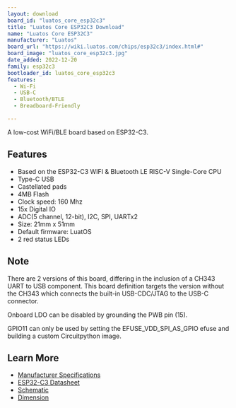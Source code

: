 ```yaml
---
layout: download
board_id: "luatos_core_esp32c3"
title: "Luatos Core ESP32C3 Download"
name: "Luatos Core ESP32C3"
manufacturer: "Luatos"
board_url: "https://wiki.luatos.com/chips/esp32c3/index.html#"
board_image: "luatos_core_esp32c3.jpg"
date_added: 2022-12-20
family: esp32c3
bootloader_id: luatos_core_esp32c3
features:
  - Wi-Fi
  - USB-C
  - Bluetooth/BTLE
  - Breadboard-Friendly

---
```


A low-cost WiFi/BLE board based on ESP32-C3.

## Features

- Based on the ESP32-C3 WIFI & Bluetooth LE RISC-V Single-Core CPU
- Type-C USB
- Castellated pads
- 4MB Flash
- Clock speed: 160 Mhz
- 15x Digital IO
- ADC(5 channel, 12-bit), I2C, SPI, UARTx2
- Size: 21mm x 51mm
- Default firmware: LuatOS
- 2 red status LEDs

## Note

There are 2 versions of this board, differing in the inclusion of a CH343 UART to USB component. This board definition targets the
version without the CH343 which connects the built-in USB-CDC/JTAG to the USB-C connector.

Onboard LDO can be disabled by grounding the PWB pin (15).

GPIO11 can only be used by setting the EFUSE_VDD_SPI_AS_GPIO efuse and building a custom Circuitpython image.

## Learn More

* [Manufacturer Specifications](https://wiki.luatos.com/chips/esp32c3/board.html)
* [ESP32-C3 Datasheet](https://www.espressif.com/sites/default/files/documentation/esp32-c3_datasheet_en.pdf)
* [Schematic](https://cdn.openluat-luatcommunity.openluat.com/attachment/20220609213416069_CORE-ESP32-A12.pdf)
* [Dimension](https://cdn.openluat-luatcommunity.openluat.com/attachment/CORE-ESP32-C3%E5%8F%82%E8%80%83%E5%B0%BA%E5%AF%B8_V1.2.pdf)
